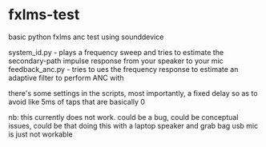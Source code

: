 # fxlms-test
basic python fxlms anc test using sounddevice

system_id.py - plays a frequency sweep and tries to estimate the secondary-path impulse response from your speaker to your mic
feedback_anc.py - tries to ues the frequency response to estimate an adaptive filter to perform ANC with

there's some settings in the scripts, most importantly, a fixed delay so as to avoid like 5ms of taps that are basically 0

nb: this currently does not work. could be a bug, could be conceptual issues, could be that doing this with a laptop speaker and grab bag usb mic is just not workable
